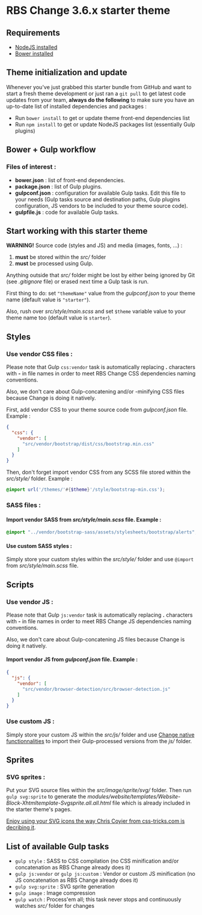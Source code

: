 RBS Change 3.6.x starter theme
==============================

Requirements
------------

* [NodeJS installed](https://docs.npmjs.com/getting-started/installing-node)
* [Bower installed](https://bower.io/)
 

Theme initialization and update
-------------------------------

Whenever you've just grabbed this starter bundle from GitHub and want to start a fresh theme development or just ran a `git pull` to get latest code updates from your team, **always do the following** to make sure you have an up-to-date list of installed dependencies and packages :

* Run `bower install` to get or update theme front-end dependencies list
* Run `npm install` to get or update NodeJS packages list (essentially Gulp plugins)


Bower + Gulp workflow
---------------------

### Files of interest :

* **bower.json** : list of front-end dependencies.
* **package.json** : list of Gulp plugins.
* **gulpconf.json** : configuration for available Gulp tasks. Edit this file to your needs (Gulp tasks source and destination paths, Gulp plugins configuration, JS vendors to be included to your theme source code).
* **gulpfile.js** : code for available Gulp tasks.


Start working with this starter theme
-------------------------------------

**WARNING!** Source code (styles and JS) and media (images, fonts, ...) :
1. **must** be stored within the *src/* folder
2. **must** be processed using Gulp.

Anything outside that *src/* folder might be lost by either being ignored by Git (see *.gitignore* file) or erased next time a Gulp task is run. 

First thing to do: set `"themeName"` value from the *gulpconf.json* to your theme name (default value is `"starter"`).

Also, rush over *src/style/main.scss* and set `$theme` variable value to your theme name too (default value is `starter`).


Styles
------

### Use vendor CSS files :

Please note that Gulp `css:vendor` task is automatically replacing **.** characters with **-** in file names in order to meet RBS Change CSS dependencies naming conventions.

Also, we don't care about Gulp-concatening and/or -minifying CSS files because Change is doing it natively.

First, add vendor CSS to your theme source code from *gulpconf.json* file. Example :

```json
{
  "css": {
    "vendor": [
      "src/vendor/bootstrap/dist/css/bootstrap.min.css"
    ]
  }
}
```

Then, don't forget import vendor CSS from any SCSS file stored within the *src/style/* folder. Example :

```scss
@import url('/themes/'#{$theme}'/style/bootstrap-min.css');
```


### SASS files :

#### Import vendor SASS from *src/style/main.scss* file. Example :

```scss
@import "../vendor/bootstrap-sass/assets/stylesheets/bootstrap/alerts";
```

#### Use custom SASS styles :

Simply store your custom styles within the *src/style/* folder and use `@import` from *src/style/main.scss* file.


Scripts
-------

### Use vendor JS :

Please note that Gulp `js:vendor` task is automatically replacing **.** characters with **-** in file names in order to meet RBS Change JS dependencies naming conventions.

Also, we don't care about Gulp-concatening JS files because Change is doing it natively.

#### Import vendor JS from *gulpconf.json* file. Example :

```json
{
  "js": {
    "vendor": [
      "src/vendor/browser-detection/src/browser-detection.js"
    ]
  }
}
```

### Use custom JS :

Simply store your custom JS within the *src/js/* folder and use [Change native functionnalities](http://wiki.rbschange.fr/start) to import their Gulp-processed versions from the *js/* folder.


Sprites
-------

### SVG sprites :

Put your SVG source files within the *src/image/sprite/svg/* folder. Then run `gulp svg:sprite` to generate the *modules/website/templates/Website-Block-Xhtmltemplate-Svgsprite.all.all.html* file which is already included in the starter theme's pages.

[Enjoy using your SVG icons the way Chris Coyier from css-tricks.com is decribing it](https://css-tricks.com/svg-sprites-use-better-icon-fonts/).


List of available Gulp tasks
----------------------------

* `gulp style` : SASS to CSS compilation (no CSS minification and/or concatenation as RBS Change already does it)
* `gulp js:vendor` or `gulp js:custom` : Vendor or custom JS minification (no JS concatenation as RBS Change already does it)
* `gulp svg:sprite` : SVG sprite generation
* `gulp image` : Image compression
* `gulp watch` : Process'em all; this task never stops and continuously watches *src/* folder for changes